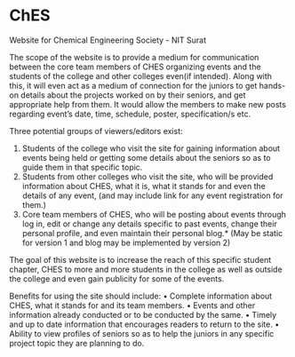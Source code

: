 # ChES
Website for Chemical Engineering Society - NIT Surat

The scope of the website is to provide a medium for communication between the core team members of CHES organizing events and the students of the college and other colleges even(if intended). Along with this, it will even act as a medium of connection for the juniors to get hands-on details about the projects worked on by their seniors, and get appropriate help from them. It would allow the members to make new posts regarding event’s date, time, schedule, poster, specification/s etc.

Three potential groups of viewers/editors exist:
1.	Students of the college who visit the site for gaining information about events being held or getting some details about the seniors so as to guide them in that specific topic.
2.	Students from other colleges who visit the site, who will be provided information about CHES, what it is, what it stands for and even the details of any event, (and may include link for any event registration for them.)
3.	Core team members of CHES, who will be posting about events through log in, edit or change any details specific to past events, change their personal profile, and even maintain their personal blog.*
(May be static for version 1 and blog may be implemented by version 2)

The goal of this website is to increase the reach of this specific student chapter, CHES to more and more students in the college as well as outside the college and even gain publicity for some of the events.


Benefits for using the site should include:
•	Complete information about CHES, what it stands for and its team members.
•	Events and other information already conducted or to be conducted by the same.
•	Timely and up to date information that encourages readers to return to the site.
•	Ability to view profiles of seniors so as to help the juniors in any specific project topic they are planning to do.
